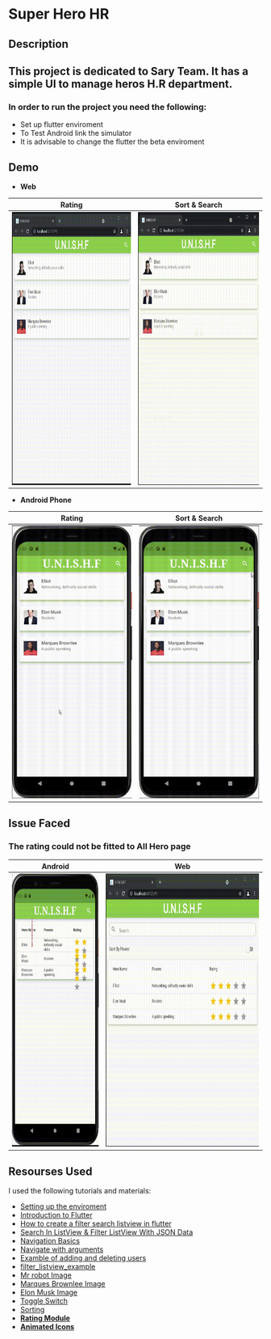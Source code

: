 # Super Hero HR

## Description
 This project is dedicated to Sary Team. It has a simple UI to manage heros H.R department. 
---
### In order to run the project you need the following: 
- Set up flutter enviroment
- To Test Android link the simulator 
- It is advisable to change the flutter the beta enviroment

## Demo

  - **Web**

<div align="center">
 
| Rating | Sort & Search |
| :------------------: | :---------------------------: | 
| <img src="gifs/web_rating.gif" height="540" alt="Screenshot" />  | <img src="gifs/web_sort_and_search.gif" height="540" alt="Screenshot" /> |

</div>

 - **Android Phone**

<div align="center">
 
| Rating | Sort & Search |
| :--------------------: | :---------------------------: | 
| <img src="gifs/android_rating.gif" height="540" alt="Screenshot" />  | <img src="gifs/mobile_sort_and_search.gif" height="540" alt="Screenshot" /> |

</div>

## **Issue Faced**
### The rating could not be fitted to All Hero page

<div align="center">
 
| Android | Web |
| :-: | :-: |
| <img src="gifs/mobile_with_issue.gif" height="540" alt="Screenshot" />  | <img src="gifs/web_with_issue.gif" height="540" alt="Screenshot" /> |

</div>

## **Resourses Used**
I used the following tutorials and materials:
- [Setting up the enviroment](https://docs.flutter.dev/get-started/test-drive?tab=vscode)
- [Introduction to Flutter](https://www.youtube.com/watch?v=xWV71C2kp38)
- [How to create a filter search listview in flutter](https://www.kindacode.com/article/how-to-create-a-filter-search-listview-in-flutter/ )
- [Search In ListView & Filter ListView With JSON Data](https://www.youtube.com/watch?v=oFZIwBudIj0)
- [Navigation Basics](https://docs.flutter.dev/cookbook/navigation/navigation-basics)
- [Navigate with arguments](https://docs.flutter.dev/cookbook/navigation/navigate-with-arguments)
- [Examble of adding and deleting users](https://github.com/AhsanAyaz/flutter_contacts_list)
- [filter_listview_example](https://github.com/JohannesMilke/filter_listview_example)
- [Mr robot Image](https://www.pngitem.com/middle/hwbhwih_transparent-rami-malek-png-mr-robot-png-download/)
- [Marques Brownlee Image](https://www.pngitem.com/middle/hwbhwih_transparent-rami-malek-png-mr-robot-png-download/)
- [Elon Musk Image](https://en.wikipedia.org/wiki/Elon_Musk#/media/File:Elon_Musk_Royal_Society_(crop1).jpg)
- [Toggle Switch](https://api.flutter.dev/flutter/material/SwitchListTile-class.html)
- [Sorting](https://stackoverflow.com/questions/53547997/sort-a-list-of-objects-in-flutter-dart-by-property-value)
- [ **Rating Module** ](https://github.com/sarbagyastha/flutter_rating_bar)
- [ **Animated Icons** ](https://github.com/ibhavikmakwana/FlutterPlayground/blob/master/lib/ui/animatedicons/AnimatedIcons.dart)

 
 
